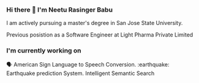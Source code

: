 ### Hi there :wave: I'm Neetu Rasinger Babu

I am actively pursuing a master's degree in San Jose State University.

Previous posistion as a Software Engineer at Light Pharma Private Limited

### I'm currently working on

:speaking_head: American Sign Language to Speech Conversion.
:earthquake: Earthquake prediction System.
Intelligent Semantic Search
